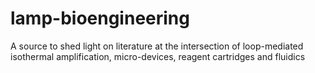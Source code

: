 # lamp-bioengineering
A source to shed light on literature at the intersection of loop-mediated isothermal amplification, micro-devices, reagent cartridges and fluidics
